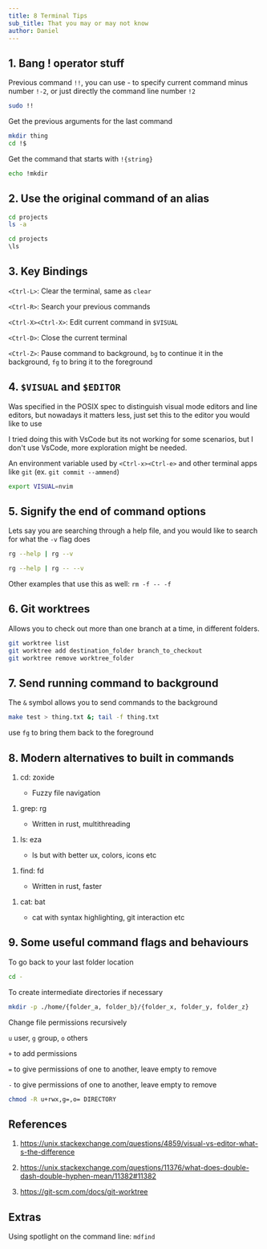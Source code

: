 ```yaml
---
title: 8 Terminal Tips
sub_title: That you may or may not know
author: Daniel
---
```


## 1. Bang ! operator stuff

Previous command `!!`, you can use - to specify current command minus number `!-2`, or just directly the command line number `!2`

```bash
sudo !!
```
<!-- pause -->

Get the previous arguments for the last command

```bash
mkdir thing
cd !$
```

<!-- pause -->

Get the command that starts with `!{string}`

```bash
echo !mkdir
```

<!-- end_slide -->

## 2. Use the original command of an alias

```bash
cd projects
ls -a
```
<!-- pause -->

```bash
cd projects
\ls
```

<!-- end_slide -->

## 3. Key Bindings

`<Ctrl-L>`: Clear the terminal, same as `clear`

<!-- pause -->

`<Ctrl-R>`: Search your previous commands

<!-- pause -->

`<Ctrl-X><Ctrl-X>`: Edit current command in `$VISUAL`

<!-- pause -->

`<Ctrl-D>`: Close the current terminal

<!-- pause -->

`<Ctrl-Z>`: Pause command to background, `bg` to continue it in the background, `fg` to bring it to the foreground

<!-- end_slide -->

## 4. `$VISUAL` and `$EDITOR`

Was specified in the POSIX spec to distinguish visual mode editors and line editors, but nowadays it matters less, just set this to the editor you would like to use

I tried doing this with VsCode but its not working for some scenarios, but I don't use VsCode, more exploration might be needed.

An environment variable used by `<Ctrl-x><Ctrl-e>` and other terminal apps like `git` (ex. `git commit --ammend`)

```bash
export VISUAL=nvim
```

<!-- end_slide -->

## 5. Signify the end of command options

Lets say you are searching through a help file, and you would like to search for what the `-v` flag does

```bash
rg --help | rg --v
```

<!-- pause -->

```bash
rg --help | rg -- --v
```

<!-- pause -->

Other examples that use this as well: `rm -f -- -f`

<!-- end_slide -->

## 6. Git worktrees

Allows you to check out more than one branch at a time, in different folders.

```bash
git worktree list
git worktree add destination_folder branch_to_checkout
git worktree remove worktree_folder
```

<!-- end_slide -->

## 7. Send running command to background

The `&` symbol allows you to send commands to the background

```bash
make test > thing.txt &; tail -f thing.txt
```

use `fg` to bring them back to the foreground

<!-- end_slide -->

## 8. Modern alternatives to built in commands

1. cd: zoxide

    - Fuzzy file navigation

<!-- new_line -->

1. grep: rg

    - Written in rust, multithreading

<!-- new_line -->

1. ls: eza

    - ls but with better ux, colors, icons etc

<!-- new_line -->

1. find: fd

    - Written in rust, faster

<!-- new_line -->

1. cat: bat

    - cat with syntax highlighting, git interaction etc

<!-- new_line -->

<!-- end_slide -->

## 9. Some useful command flags and behaviours

To go back to your last folder location

```bash
cd -
```

<!-- pause -->

To create intermediate directories if necessary

```bash
mkdir -p ./home/{folder_a, folder_b}/{folder_x, folder_y, folder_z}
```

<!-- pause -->

Change file permissions recursively

`u` user, `g` group, `o` others

`+` to add permissions

`=` to give permissions of one to another, leave empty to remove

`-` to give permissions of one to another, leave empty to remove

```bash
chmod -R u+rwx,g=,o= DIRECTORY
```

<!-- end_slide -->

## References

1. https://unix.stackexchange.com/questions/4859/visual-vs-editor-what-s-the-difference

1. https://unix.stackexchange.com/questions/11376/what-does-double-dash-double-hyphen-mean/11382#11382

1. https://git-scm.com/docs/git-worktree

<!-- end_slide -->

## Extras

Using spotlight on the command line: `mdfind`
